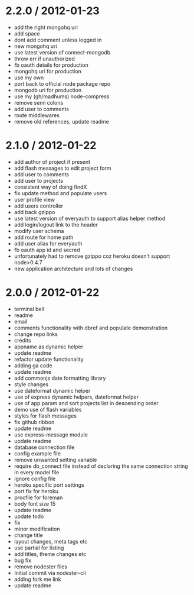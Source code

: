 
2.2.0 / 2012-01-23 
==================

  * add the right mongohq uri
  * add space
  * dont add comment unless logged in
  * new mongohq uri
  * use latest version of connect-mongodb
  * throw err if unauthorized
  * fb oauth details for production
  * mongohq uri for production
  * use my own
  * port back to official node package repo
  * mongodb uri for production
  * use my (gh/madhums) node-compress
  * remove semi colons
  * add user to comments
  * route middlewares
  * remove old references, update readme

2.1.0 / 2012-01-22
==================

  * add author of project if present
  * add flash messages to edit project form
  * add user to comments
  * add user to projects
  * consistent way of doing findX
  * fix update method and populate users
  * user profile view
  * add users controller
  * add back gzippo
  * use latest version of everyauth to support alias helper method
  * add login/logout link to the header
  * modify user schema
  * add route for home path
  * add user alias for everyauth
  * fb oauth app id and secred
  * unfortunately had to remove gzippo coz heroku doesn't support node>0.4.7
  * new application architecture and lots of changes


2.0.0 / 2012-01-22 
==================

  * terminal bell
  * readme
  * email
  * comments functionality with dbref and populate demonstration
  * change repo links
  * credits
  * appname as dynamic helper
  * update readme
  * refactor update functionality
  * adding ga code
  * update readme
  * add commonjs date formatting library
  * style changes
  * use dateformat dynamic helper
  * use of express dynamic helpers, dateformat helper
  * use of app.param and sort projects list in descending order
  * demo use of flash variables
  * styles for flash messages
  * fix github ribbon
  * update readme
  * use express-message module
  * update readme
  * database connection file
  * config example file
  * remove unwanted setting variable
  * require db_connect file instead of declaring the same connection string in every model file
  * ignore config file
  * heroku specific port settings
  * port fix for heroku
  * procfile for foreman
  * body font size 15
  * update readme
  * update todo
  * fix
  * minor modification
  * change title
  * layout changes, meta tags etc
  * use partial for listing
  * add titles, theme changes etc
  * bug fix
  * remove nodester files
  * Initial commit via nodester-cli
  * adding fork me link
  * update readme
